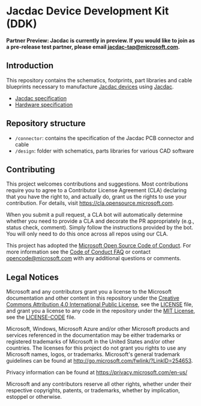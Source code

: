 # Jacdac Device Development Kit (DDK)

**Partner Preview: Jacdac is currently in preview. If you would like to join as a pre-release test partner, please email jacdac-tap@microsoft.com.**

## Introduction

This repository contains the schematics, footprints, part libraries and cable blueprints
necessary to manufacture [Jacdac devices](https://microsoft.github.io/jacdac-docs/devices/) using [Jacdac](https://aka.ms/jacdac).

-   [Jacdac specification](https://microsoft.github.io/jacdac-docs/reference/)
-   [Hardware specification](https://microsoft.github.io/jacdac-docs/reference/hardware-specification/)

## Repository structure

-   `/connector`: contains the specification of the Jacdac PCB connector and cable
-   `/design`: folder with schematics, parts libraries for various CAD software

## Contributing

This project welcomes contributions and suggestions. Most contributions require you to agree to a
Contributor License Agreement (CLA) declaring that you have the right to, and actually do, grant us
the rights to use your contribution. For details, visit https://cla.opensource.microsoft.com.

When you submit a pull request, a CLA bot will automatically determine whether you need to provide
a CLA and decorate the PR appropriately (e.g., status check, comment). Simply follow the instructions
provided by the bot. You will only need to do this once across all repos using our CLA.

This project has adopted the [Microsoft Open Source Code of Conduct](https://opensource.microsoft.com/codeofconduct/).
For more information see the [Code of Conduct FAQ](https://opensource.microsoft.com/codeofconduct/faq/) or
contact [opencode@microsoft.com](mailto:opencode@microsoft.com) with any additional questions or comments.

## Legal Notices

Microsoft and any contributors grant you a license to the Microsoft documentation and other content
in this repository under the [Creative Commons Attribution 4.0 International Public License](https://creativecommons.org/licenses/by/4.0/legalcode),
see the [LICENSE](LICENSE) file, and grant you a license to any code in the repository under the [MIT License](https://opensource.org/licenses/MIT), see the
[LICENSE-CODE](LICENSE-CODE) file.

Microsoft, Windows, Microsoft Azure and/or other Microsoft products and services referenced in the documentation
may be either trademarks or registered trademarks of Microsoft in the United States and/or other countries.
The licenses for this project do not grant you rights to use any Microsoft names, logos, or trademarks.
Microsoft's general trademark guidelines can be found at http://go.microsoft.com/fwlink/?LinkID=254653.

Privacy information can be found at https://privacy.microsoft.com/en-us/

Microsoft and any contributors reserve all other rights, whether under their respective copyrights, patents,
or trademarks, whether by implication, estoppel or otherwise.
